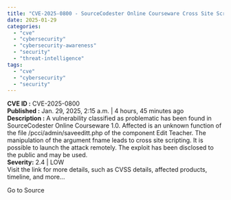 ```yaml
---
title: "CVE-2025-0800 - SourceCodester Online Courseware Cross Site Scripting"
date: 2025-01-29
categories: 
  - "cve"
  - "cybersecurity"
  - "cybersecurity-awareness"
  - "security"
  - "threat-intelligence"
tags: 
  - "cve"
  - "cybersecurity"
  - "security"
---
```


**CVE ID :** CVE-2025-0800  
**Published :** Jan. 29, 2025, 2:15 a.m. | 4 hours, 45 minutes ago  
**Description :** A vulnerability classified as problematic has been found in SourceCodester Online Courseware 1.0. Affected is an unknown function of the file /pcci/admin/saveeditt.php of the component Edit Teacher. The manipulation of the argument fname leads to cross site scripting. It is possible to launch the attack remotely. The exploit has been disclosed to the public and may be used.  
**Severity:** 2.4 | LOW  
Visit the link for more details, such as CVSS details, affected products, timeline, and more...

Go to Source
